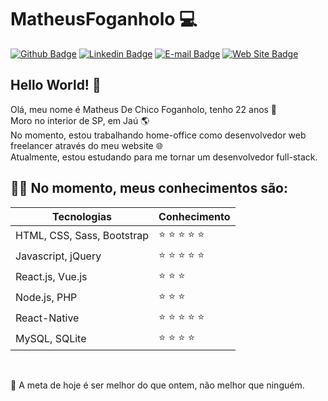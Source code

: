 # MatheusFoganholo :computer:

[![Github Badge](https://img.shields.io/badge/-Github-000?style=flat-square&logo=Github&logoColor=white&link=https://github.com/joaoazevedoJS)](https://github.com/MatheusFoganholo)
[![Linkedin Badge](https://img.shields.io/badge/-LinkedIn-blue?style=flat-square&logo=Linkedin&logoColor=white&link=https://www.linkedin.com/in/joaoazevedojs)](https://www.linkedin.com/in/MatheusFoganholo)
[![E-mail Badge](https://img.shields.io/badge/-E--mail-c14438?style=flat-square&logo=Gmail&logoColor=white&link=mailto:contato@joaoazevedojs.com.br)](mailto:contato@matheusfoganholo.com.br)
[![Web Site Badge](https://img.shields.io/badge/-Web%20Site-4285F4?style=flat-square&logo=Google%20Chrome&logoColor=white&link=https://www.joaoazevedojs.com.br)](https://www.matheusfoganholo.com.br)

## Hello World! :wave:
Olá, meu nome é Matheus De Chico Foganholo, tenho 22 anos 📅<br/>
Moro no interior de SP, em Jaú 🌎<br/>
No momento, estou trabalhando home-office como desenvolvedor web freelancer através do meu website 🌐<br/>
Atualmente, estou estudando para me tornar um desenvolvedor full-stack.

## :man_technologist: No momento, meus conhecimentos são: 

| Tecnologias | Conhecimento |
| - | - |
| HTML, CSS, Sass, Bootstrap | :star: :star: :star: :star: :star: | 
| Javascript, jQuery | :star: :star: :star: :star: :star: |
| React.js, Vue.js | :star: :star: :star: |
| Node.js, PHP | :star: :star: :star: |
| React-Native | :star: :star: :star: :star: :star: |
| MySQL, SQLite | :star: :star: :star: :star: |

<br/>

🚀 A meta de hoje é ser melhor do que ontem, não melhor que ninguém.